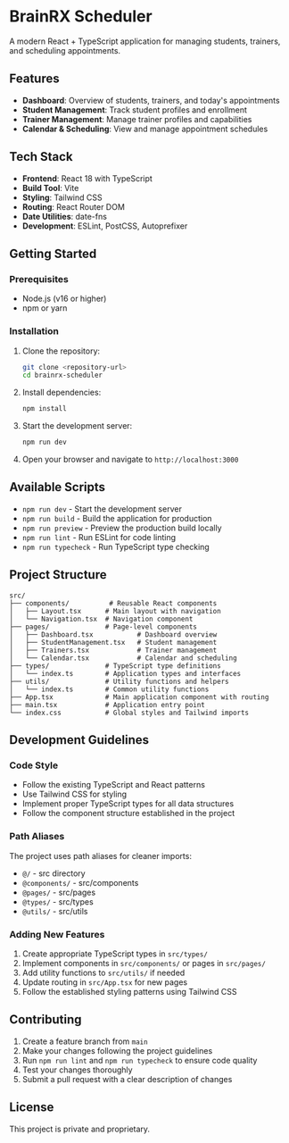 # BrainRX Scheduler

A modern React + TypeScript application for managing students, trainers, and scheduling appointments.

## Features

- **Dashboard**: Overview of students, trainers, and today's appointments
- **Student Management**: Track student profiles and enrollment
- **Trainer Management**: Manage trainer profiles and capabilities
- **Calendar & Scheduling**: View and manage appointment schedules

## Tech Stack

- **Frontend**: React 18 with TypeScript
- **Build Tool**: Vite
- **Styling**: Tailwind CSS
- **Routing**: React Router DOM
- **Date Utilities**: date-fns
- **Development**: ESLint, PostCSS, Autoprefixer

## Getting Started

### Prerequisites

- Node.js (v16 or higher)
- npm or yarn

### Installation

1. Clone the repository:
   ```bash
   git clone <repository-url>
   cd brainrx-scheduler
   ```

2. Install dependencies:
   ```bash
   npm install
   ```

3. Start the development server:
   ```bash
   npm run dev
   ```

4. Open your browser and navigate to `http://localhost:3000`

## Available Scripts

- `npm run dev` - Start the development server
- `npm run build` - Build the application for production
- `npm run preview` - Preview the production build locally
- `npm run lint` - Run ESLint for code linting
- `npm run typecheck` - Run TypeScript type checking

## Project Structure

```
src/
├── components/          # Reusable React components
│   ├── Layout.tsx      # Main layout with navigation
│   └── Navigation.tsx  # Navigation component
├── pages/              # Page-level components
│   ├── Dashboard.tsx           # Dashboard overview
│   ├── StudentManagement.tsx   # Student management
│   ├── Trainers.tsx            # Trainer management
│   └── Calendar.tsx            # Calendar and scheduling
├── types/              # TypeScript type definitions
│   └── index.ts        # Application types and interfaces
├── utils/              # Utility functions and helpers
│   └── index.ts        # Common utility functions
├── App.tsx             # Main application component with routing
├── main.tsx            # Application entry point
└── index.css           # Global styles and Tailwind imports
```

## Development Guidelines

### Code Style

- Follow the existing TypeScript and React patterns
- Use Tailwind CSS for styling
- Implement proper TypeScript types for all data structures
- Follow the component structure established in the project

### Path Aliases

The project uses path aliases for cleaner imports:

- `@/` - src directory
- `@components/` - src/components
- `@pages/` - src/pages
- `@types/` - src/types
- `@utils/` - src/utils

### Adding New Features

1. Create appropriate TypeScript types in `src/types/`
2. Implement components in `src/components/` or pages in `src/pages/`
3. Add utility functions to `src/utils/` if needed
4. Update routing in `src/App.tsx` for new pages
5. Follow the established styling patterns using Tailwind CSS

## Contributing

1. Create a feature branch from `main`
2. Make your changes following the project guidelines
3. Run `npm run lint` and `npm run typecheck` to ensure code quality
4. Test your changes thoroughly
5. Submit a pull request with a clear description of changes

## License

This project is private and proprietary.